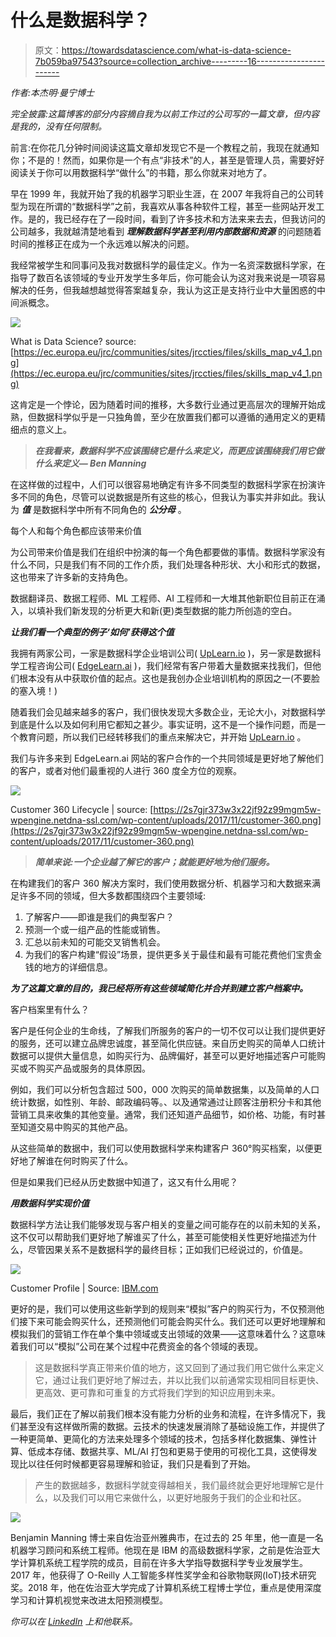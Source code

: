 # 什么是数据科学？

> 原文：<https://towardsdatascience.com/what-is-data-science-7b059ba97543?source=collection_archive---------16----------------------->

*作者:本杰明·曼宁博士*

*完全披露:这篇博客的部分内容摘自我为以前工作过的公司写的一篇文章，但内容是我的，没有任何限制。*

前言:在你花几分钟时间阅读这篇文章却发现它不是一个教程之前，我现在就通知你；不是的！然而，如果你是一个有点“非技术”的人，甚至是管理人员，需要好好阅读关于你可以用数据科学“做什么”的书籍，那么你就来对地方了。

早在 1999 年，我就开始了我的机器学习职业生涯，在 2007 年我将自己的公司转型为现在所谓的“数据科学”之前，我喜欢从事各种软件工程，甚至一些网站开发工作。是的，我已经存在了一段时间，看到了许多技术和方法来来去去，但我访问的公司越多，我就越清楚地看到 ***理解数据科学甚至利用内部数据和资源*** 的问题随着时间的推移正在成为一个永远难以解决的问题。

我经常被学生和同事问及我对数据科学的最佳定义。作为一名资深数据科学家，在指导了数百名该领域的专业开发学生多年后，你可能会认为这对我来说是一项容易解决的任务，但我越想越觉得答案越复杂，我认为这正是支持行业中大量困惑的中间派概念。

![](img/062cda26bf685028353380b733b8c30e.png)

What is Data Science? source: [https://ec.europa.eu/jrc/communities/sites/jrccties/files/skills_map_v4_1.png](https://ec.europa.eu/jrc/communities/sites/jrccties/files/skills_map_v4_1.png)

这肯定是一个悖论，因为随着时间的推移，大多数行业通过更高层次的理解开始成熟，但数据科学似乎是一只独角兽，至少在放置我们都可以遵循的通用定义的更精细点的意义上。

> ***在我看来，数据科学不应该围绕它是什么来定义，而更应该围绕我们用它做什么来定义— Ben Manning***

在这样做的过程中，人们可以很容易地确定有许多不同类型的数据科学家在扮演许多不同的角色，尽管可以说数据是所有这些的核心，但我认为事实并非如此。我认为 ***值*** 是数据科学中所有不同角色的 ***公分母*** 。

每个人和每个角色都应该带来价值

为公司带来价值是我们在组织中扮演的每一个角色都要做的事情。数据科学家没有什么不同，只是我们有不同的工作介质，我们处理各种形状、大小和形式的数据，这也带来了许多新的支持角色。

数据翻译员、数据工程师、ML 工程师、AI 工程师和一大堆其他新职位目前正在涌入，以填补我们新发现的分析更大和新(更)类型数据的能力所创造的空白。

***让我们看一个典型的例子‘如何’获得这个值***

我拥有两家公司，一家是数据科学企业培训公司( [UpLearn.io](http://uplearn.io) )，另一家是数据科学工程咨询公司( [EdgeLearn.ai](http://EdgeLearn.ai) )，我们经常有客户带着大量数据来找我们，但他们根本没有从中获取价值的起点。这也是我创办企业培训机构的原因之一(不要脸的塞入境！)

随着我们会见越来越多的客户，我们很快发现大多数企业，无论大小，对数据科学到底是什么以及如何利用它都知之甚少。事实证明，这不是一个操作问题，而是一个教育问题，所以我们已经转移我们的重点来解决它，并开始 [UpLearn.io](http://UpLearn.io) 。

我们与许多来到 EdgeLearn.ai 网站的客户合作的一个共同领域是更好地了解他们的客户，或者对他们最重视的人进行 360 度全方位的观察。

![](img/f25ba3837ae09866bc40129aeb7703a5.png)

Customer 360 Lifecycle | source: [https://2s7gjr373w3x22jf92z99mgm5w-wpengine.netdna-ssl.com/wp-content/uploads/2017/11/customer-360.png](https://2s7gjr373w3x22jf92z99mgm5w-wpengine.netdna-ssl.com/wp-content/uploads/2017/11/customer-360.png)

> ***简单来说:一个企业越了解它的客户；就能更好地为他们服务。***

在构建我们的客户 360 解决方案时，我们使用数据分析、机器学习和大数据来满足许多不同的领域，但大多数都围绕四个主要领域:

1.  了解客户——即谁是我们的典型客户？
2.  预测一个或一组产品的性能或销售。
3.  汇总以前未知的可能交叉销售机会。
4.  为我们的客户构建“假设”场景，提供更多关于最佳和最有可能花费他们宝贵金钱的地方的详细信息。

***为了这篇文章的目的，我已经将所有这些领域简化并合并到建立客户档案中。***

客户档案里有什么？

客户是任何企业的生命线，了解我们所服务的客户的一切不仅可以让我们提供更好的服务，还可以建立品牌忠诚度，甚至简化供应链。来自历史购买的简单人口统计数据可以提供大量信息，如购买行为、品牌偏好，甚至可以更好地描述客户可能购买或不购买产品或服务的具体原因。

例如，我们可以分析包含超过 500，000 次购买的简单数据集，以及简单的人口统计数据，如性别、年龄、邮政编码等。、以及通常通过让顾客注册积分卡和其他营销工具来收集的其他变量。通常，我们还知道产品细节，如价格、功能，有时甚至知道交易中购买的其他产品。

从这些简单的数据中，我们可以使用数据科学来构建客户 360°购买档案，以便更好地了解谁在何时购买了什么。

但是如果我们已经从历史数据中知道了，这又有什么用呢？

***用数据科学实现价值***

数据科学方法让我们能够发现与客户相关的变量之间可能存在的以前未知的关系，这不仅可以帮助我们更好地了解谁买了什么，甚至可能使相关性更好地描述为什么，尽管因果关系不是数据科学的最终目标；正如我们已经说过的，价值是。

![](img/d31cddc321f053781cc096594b4d1107.png)

Customer Profile | Source: [IBM.com](https://miro.medium.com/max/1400/1*KD8jPYyu4ehSYYiRoPYG-w.png)

更好的是，我们可以使用这些新学到的规则来“模拟”客户的购买行为，不仅预测他们接下来可能会购买什么，还预测他们可能会购买什么。我们还可以更好地理解和模拟我们的营销工作在单个集中领域或支出领域的效果——这意味着什么？这意味着我们可以“模拟”公司在某个过程中花费资金的各个领域的表现。

> 这是数据科学真正带来价值的地方，这又回到了通过我们用它做什么来定义它，通过让我们更好地了解过去，并以比我们以前通常实现相同目标更快、更高效、更可靠和可重复的方式将我们学到的知识应用到未来。

最后，我们正在了解以前我们根本没有能力分析的业务和流程，在许多情况下，我们甚至没有这样做所需的数据。云技术的快速发展消除了基础设施工作，并提供了一种更简单、更简化的方法来处理多个领域的技术，包括多样化数据集、弹性计算、低成本存储、数据共享、ML/AI 打包和更易于使用的可视化工具，这使得发现比以往任何时候都更容易理解和验证，我们只是看到了开始。

> 产生的数据越多，数据科学就变得越相关，我们最终就会更好地理解它是什么，以及我们可以用它来做什么，以更好地服务于我们的企业和社区。

![](img/e29b64ba969e02299d57239c85c838a0.png)

Benjamin Manning 博士来自佐治亚州雅典市，在过去的 25 年里，他一直是一名机器学习顾问和系统工程师。他现在是 IBM 的高级数据科学家，之前是佐治亚大学计算机系统工程学院的成员，目前在许多大学指导数据科学专业发展学生。2017 年，他获得了 O-Reilly 人工智能多样性奖学金和谷歌物联网(IoT)技术研究奖。2018 年，他在佐治亚大学完成了计算机系统工程博士学位，重点是使用深度学习和计算机视觉来改进太阳预测模型。

*你可以在* [*LinkedIn*](https://www.linkedin.com/in/atlsoftware/) *上和他联系。*